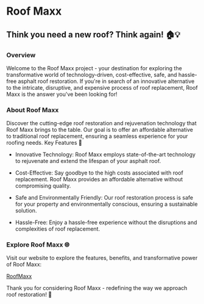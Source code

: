 # Roof Maxx

## Think you need a new roof? Think again! 🏠💡

### Overview

Welcome to the Roof Maxx project - your destination for exploring the transformative world of technology-driven, cost-effective, safe, and hassle-free asphalt roof restoration. If you're in search of an innovative alternative to the intricate, disruptive, and expensive process of roof replacement, Roof Maxx is the answer you've been looking for!

### About Roof Maxx

Discover the cutting-edge roof restoration and rejuvenation technology that Roof Maxx brings to the table. Our goal is to offer an affordable alternative to traditional roof replacement, ensuring a seamless experience for your roofing needs.
Key Features 🚀

- Innovative Technology: Roof Maxx employs state-of-the-art technology to rejuvenate and extend the lifespan of your asphalt roof.

- Cost-Effective: Say goodbye to the high costs associated with roof replacement. Roof Maxx provides an affordable alternative without compromising quality.

- Safe and Environmentally Friendly: Our roof restoration process is safe for your property and environmentally conscious, ensuring a sustainable solution.

- Hassle-Free: Enjoy a hassle-free experience without the disruptions and complexities of roof replacement.

### Explore Roof Maxx 🌐

Visit our website to explore the features, benefits, and transformative power of Roof Maxx:

[RoofMaxx](https://www.roofamp.com)

Thank you for considering Roof Maxx - redefining the way we approach roof restoration! 🌟
